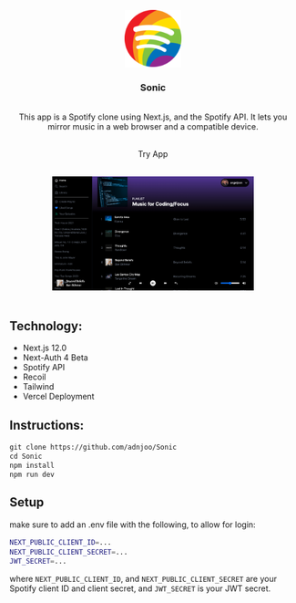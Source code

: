<!-- PROJECT LOGO -->
<br />

<div align='center'>
<img src='https://raw.githubusercontent.com/adnjoo/Sonic/main/public/spotify_pride128.png' height='100'>
<br />

<h3>Sonic</h3>
<br />
<div>This app is a Spotify clone using Next.js, and the Spotify API. It lets you mirror music in a web browser and a compatible device. </div>
<br />
<p>
<!-- <a href='https://sonic-adnjoo.vercel.app/'> -->
Try App
</a>
<br/>
<br/>
</p>
<img src='./scrn.png' height='200'>
</div>
<br/>

## Technology:

- Next.js 12.0
- Next-Auth 4 Beta
- Spotify API
- Recoil
- Tailwind
- Vercel Deployment

## Instructions:

```
git clone https://github.com/adnjoo/Sonic
cd Sonic
npm install
npm run dev
```

## Setup

make sure to add an .env file with the following, to allow for login:

```bash
NEXT_PUBLIC_CLIENT_ID=...
NEXT_PUBLIC_CLIENT_SECRET=...
JWT_SECRET=...
```

where `NEXT_PUBLIC_CLIENT_ID`, and `NEXT_PUBLIC_CLIENT_SECRET` are your Spotify client ID and client secret, 
and `JWT_SECRET` is your JWT secret.
